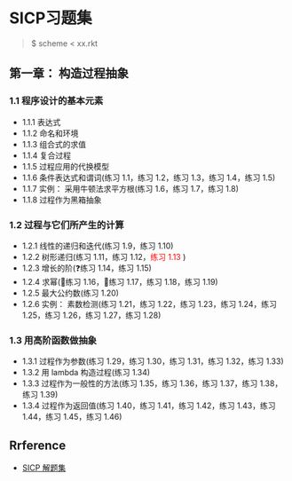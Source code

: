 # SICP习题集
> $ scheme < xx.rkt

## 第一章： 构造过程抽象
### 1.1 程序设计的基本元素
- 1.1.1 表达式
- 1.1.2 命名和环境
- 1.1.3 组合式的求值
- 1.1.4 复合过程
- 1.1.5 过程应用的代换模型
- 1.1.6 条件表达式和谓词(练习 1.1，练习 1.2，练习 1.3，练习 1.4，练习 1.5)
- 1.1.7 实例： 采用牛顿法求平方根(练习 1.6，练习 1.7，练习 1.8)
- 1.1.8 过程作为黑箱抽象

### 1.2 过程与它们所产生的计算
- 1.2.1 线性的递归和迭代(练习 1.9，练习 1.10)
- 1.2.2 树形递归(练习 1.11，练习 1.12，<font color=red>练习 1.13</font> )
- 1.2.3 增长的阶(❓练习 1.14，练习 1.15)
- 1.2.4 求幂(📌练习 1.16，📌练习 1.17，练习 1.18，练习 1.19)
- 1.2.5 最大公约数(练习 1.20)
- 1.2.6 实例： 素数检测(练习 1.21，练习 1.22，练习 1.23，练习 1.24，练习 1.25，练习 1.26，练习 1.27，练习 1.28)

### 1.3 用高阶函数做抽象
- 1.3.1 过程作为参数(练习 1.29，练习 1.30，练习 1.31，练习 1.32，练习 1.33)
- 1.3.2 用 lambda 构造过程(练习 1.34)
- 1.3.3 过程作为一般性的方法(练习 1.35，练习 1.36，练习 1.37，练习 1.38，练习 1.39)
- 1.3.4 过程作为返回值(练习 1.40，练习 1.41，练习 1.42，练习 1.43，练习 1.44，练习 1.45，练习 1.46)

## Rrference
- [SICP 解题集](https://sicp.readthedocs.io/en/latest/)